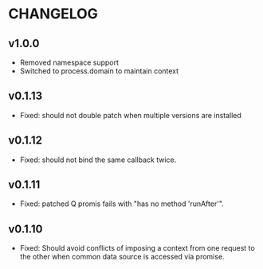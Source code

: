 # CHANGELOG
## v1.0.0
* Removed namespace support
* Switched to process.domain to maintain context

## v0.1.13
* Fixed: should not double patch when multiple versions are installed

## v0.1.12
* Fixed: should not bind the same callback twice.

## v0.1.11
* Fixed: patched Q promis fails with "has no method 'runAfter'".

## v0.1.10
* Fixed: Should avoid conflicts of imposing a context from one request to the other when common data source is accessed via promise.

